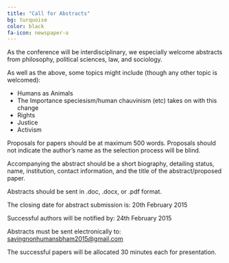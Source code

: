 ```yaml
---
title: "Call for Abstracts"
bg: turquoise
color: black
fa-icon: newspaper-o
---
```


As the conference will be interdisciplinary, we especially welcome abstracts from philosophy, political sciences, law, and sociology.

As well as the above, some topics might include (though any other topic is welcomed):

- Humans as Animals
- The Importance speciesism/human chauvinism (etc) takes on with this change
- Rights
- Justice
- Activism

Proposals for papers should be at maximum 500 words. Proposals should not indicate the author’s name as the selection process will be blind.

Accompanying the abstract should be a short biography, detailing status, name, institution, contact information, and the title of the abstract/proposed paper.

Abstracts should be sent in .doc, .docx, or .pdf format.

The closing date for abstract submission is: 20th February 2015

Successful authors will be notified by: 24th February 2015

Abstracts must be sent electronically to: savingnonhumansbham2015@gmail.com

The successful papers will be allocated 30 minutes each for presentation.